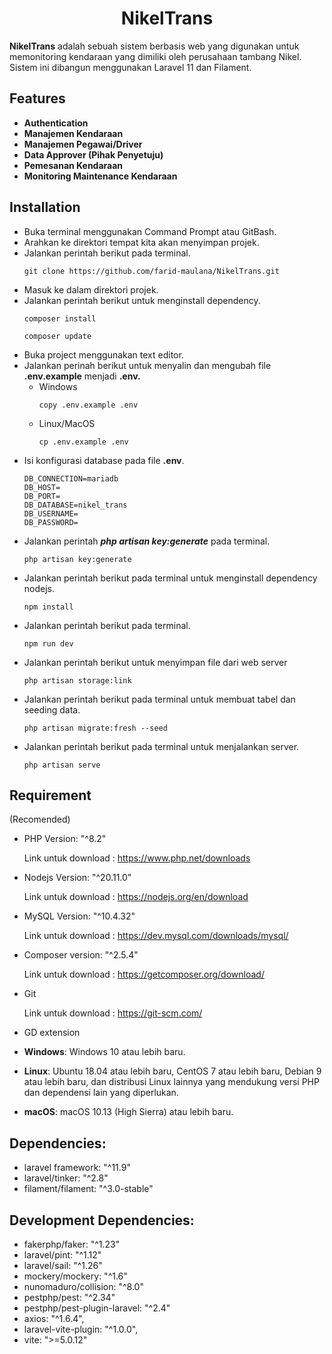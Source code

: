 <h1 align="center">
  NikelTrans
</h1>

**NikelTrans** adalah sebuah sistem berbasis web yang digunakan untuk memonitoring kendaraan yang dimiliki oleh
perusahaan tambang Nikel.
Sistem ini dibangun menggunakan Laravel 11 dan Filament.

## Features

- **Authentication**
- **Manajemen Kendaraan**
- **Manajemen Pegawai/Driver**
- **Data Approver (Pihak Penyetuju)**
- **Pemesanan Kendaraan**
- **Monitoring Maintenance Kendaraan**

## Installation

- Buka terminal menggunakan Command Prompt atau GitBash.
- Arahkan ke direktori tempat kita akan menyimpan projek.
- Jalankan perintah berikut pada terminal.
  ```
  git clone https://github.com/farid-maulana/NikelTrans.git
  ```
- Masuk ke dalam direktori projek.
- Jalankan perintah berikut untuk menginstall dependency.
  ```
  composer install
  ```
  ```
  composer update
  ```
- Buka project menggunakan text editor.
- Jalankan perinah berikut untuk menyalin dan mengubah file **.env.example** menjadi **.env.**
    - Windows
      ```
      copy .env.example .env
      ```
    - Linux/MacOS
      ```
      cp .env.example .env
      ```
- Isi konfigurasi database pada file **.env**.
  ```
  DB_CONNECTION=mariadb
  DB_HOST=
  DB_PORT=
  DB_DATABASE=nikel_trans
  DB_USERNAME=
  DB_PASSWORD=
  ```
- Jalankan perintah ***php artisan key:generate*** pada terminal.
  ```
  php artisan key:generate
  ```
- Jalankan perintah berikut pada terminal untuk menginstall dependency nodejs.
  ```
  npm install
  ```
- Jalankan perintah berikut pada terminal.
  ```
  npm run dev
  ```
- Jalankan perintah berikut untuk menyimpan file dari web server
  ```
  php artisan storage:link
  ```
- Jalankan perintah berikut pada terminal untuk membuat tabel dan seeding data.
  ```
  php artisan migrate:fresh --seed
  ```
- Jalankan perintah berikut pada terminal untuk menjalankan server.
  ```
  php artisan serve
  ```

## Requirement

(Recomended)

- PHP Version: "^8.2"

  Link untuk download :
  https://www.php.net/downloads

- Nodejs Version: "^20.11.0"

  Link untuk download :
  https://nodejs.org/en/download

- MySQL Version: "^10.4.32"

  Link untuk download :
  https://dev.mysql.com/downloads/mysql/

- Composer version: "^2.5.4"

  Link untuk download :
  https://getcomposer.org/download/

- Git

  Link untuk download :
  https://git-scm.com/

- GD extension

- **Windows**: Windows 10 atau lebih baru.
- **Linux**: Ubuntu 18.04 atau lebih baru, CentOS 7 atau lebih baru, Debian 9 atau lebih baru, dan distribusi Linux
  lainnya yang mendukung versi PHP dan dependensi lain yang diperlukan.
- **macOS**: macOS 10.13 (High Sierra) atau lebih baru.

## Dependencies:

- laravel framework: "^11.9"
- laravel/tinker: "^2.8"
- filament/filament: "^3.0-stable"

## Development Dependencies:

- fakerphp/faker: "^1.23"
- laravel/pint: "^1.12"
- laravel/sail: "^1.26"
- mockery/mockery: "^1.6"
- nunomaduro/collision: "^8.0"
- pestphp/pest: "^2.34"
- pestphp/pest-plugin-laravel: "^2.4"
- axios: "^1.6.4",
- laravel-vite-plugin: "^1.0.0",
- vite: ">=5.0.12"
  
